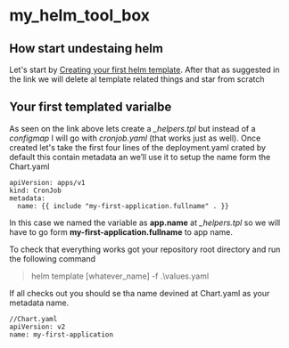 # my_helm_tool_box

## How start undestaing helm
Let's start by [Creating your first helm template](https://v2.helm.sh/docs/chart_template_guide/#a-starter-chart). 
After that as suggested in the link we will delete al template related things and star from scratch

## Your first templated varialbe

As seen on the link above lets create a *_helpers.tpl* but instead of a *configmap* I will go with *cronjob.yaml* (that works just as well).
Once created let's take the first four lines of the deployment.yaml crated by default this contain metadata an we’ll use it to setup the name form the Chart.yaml
```
apiVersion: apps/v1
kind: CronJob
metadata:
  name: {{ include "my-first-application.fullname" . }}
```
In this case we named the variable as **app.name** at *_helpers.tpl* so we will have to go form **my-first-application.fullname** to app name.

To check that everything works got your repository root directory and run the following command
> helm template [whatever_name] -f .\values.yaml

If all checks out you should se tha name devined at Chart.yaml as your metadata name.

```
//Chart.yaml
apiVersion: v2
name: my-first-application
```

